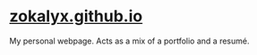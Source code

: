 # [zokalyx.github.io](https://zokalyx.github.io/)

My personal webpage. Acts as a mix of a portfolio and a resumé.

